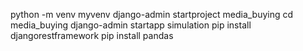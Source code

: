 python   -m   venv  myvenv
django-admin startproject media_buying
cd media_buying
django-admin startapp simulation
pip install djangorestframework
pip install pandas
